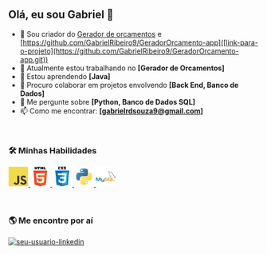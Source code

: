 ## Olá, eu sou Gabriel 👋


- 🧠 Sou criador do [Gerador de orcamentos](https://geradororcamento-app.onrender.com/login) e [https://github.com/GabrielRibeiro9/GeradorOrcamento-app]([link-para-o-projeto](https://github.com/GabrielRibeiro9/GeradorOrcamento-app.git))
- 🔭 Atualmente estou trabalhando no **[Gerador de Orcamentos]**
- 🌱 Estou aprendendo **[Java]**
- 👯 Procuro colaborar em projetos envolvendo **[Back End, Banco de Dados]**
- 🤔 Me pergunte sobre **[Python, Banco de Dados SQL]**
- 📫 Como me encontrar: **[gabrielrdsouza9@gmail.com]**

<br/>

### 🛠️ Minhas Habilidades

<p align="left">
  <a href="https://developer.mozilla.org/en-US/docs/Web/JavaScript" target="_blank" rel="noreferrer">
    <img src="https://raw.githubusercontent.com/devicons/devicon/master/icons/javascript/javascript-original.svg" alt="JavaScript" width="40" height="40"/>
  </a>
  <a href="https://www.w3.org/html/" target="_blank" rel="noreferrer">
    <img src="https://raw.githubusercontent.com/devicons/devicon/master/icons/html5/html5-original-wordmark.svg" alt="HTML5" width="40" height="40"/>
  </a>
  <a href="https://www.w3schools.com/css/" target="_blank" rel="noreferrer">
    <img src="https://raw.githubusercontent.com/devicons/devicon/master/icons/css3/css3-original-wordmark.svg" alt="CSS3" width="40" height="40"/>
  </a>
  <a href="https://www.python.org" target="_blank" rel="noreferrer">
    <img src="https://raw.githubusercontent.com/devicons/devicon/master/icons/python/python-original.svg" alt="Python" width="40" height="40"/>
  </a>
  <a href="https://www.mysql.com/" target="_blank" rel="noreferrer">
    <img src="https://raw.githubusercontent.com/devicons/devicon/master/icons/mysql/mysql-original-wordmark.svg" alt="MySQL" width="40" height="40"/>
  </a>
</p>

<br/>

### 🌎 Me encontre por aí

<p align="left">
  <a href="https://www.linkedin.com/in/gabrielribeirodesouza/" target="blank">
    <img align="center" src="https://raw.githubusercontent.com/rahuldkjain/github-profile-readme-generator/master/src/images/icons/Social/linked-in-alt.svg" alt="seu-usuario-linkedin" height="30" width="40" />
  </a>
</p>

